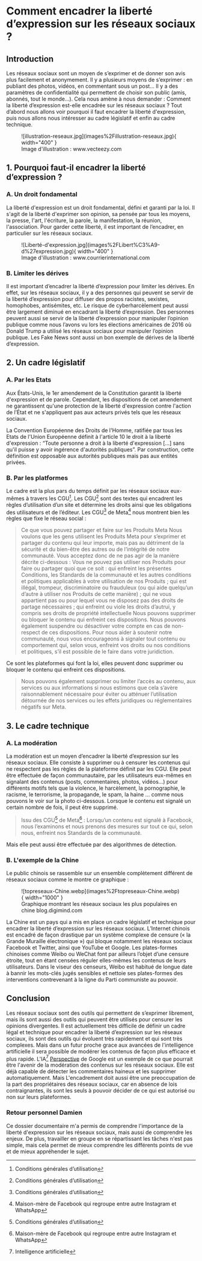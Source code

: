 # Comment encadrer la liberté d’expression sur les réseaux sociaux ?

## Introduction

Les réseaux sociaux sont un moyen de s’exprimer et de donner son avis plus facilement et anonymement. Il y a plusieurs moyens de s’exprimer : en publiant des photos, vidéos, en commentant sous un post… Il y a des paramètres de confidentialité qui permettent de choisir son public (amis, abonnés, tout le monde…).
Cela nous amène à nous demander : Comment la liberté d’expression est-elle encadrée sur les réseaux sociaux ?
Tout d’abord nous allons voir pourquoi il faut encadrer la liberté d'expression, puis nous allons nous intéresser au cadre législatif et enfin au cadre technique.

<figure markdown>
  ![illustration-reseaux.jpg](images%2Fillustration-reseaux.jpg){ width="400" }
  <figcaption>Image d'illustration : www.vecteezy.com</figcaption>
</figure>

## 1. Pourquoi faut-il encadrer la liberté d’expression ?

### A. Un droit fondamental

La liberté d'expression est un droit fondamental, défini et garanti par la loi.
Il s'agit de la liberté d'exprimer son opinion, sa pensée par tous les moyens, la presse, l'art, l'écriture, la parole, la manifestation, la réunion, l'association. 
Pour garder cette liberté, il est important de l’encadrer, en particulier sur les réseaux sociaux.

<figure markdown>
  ![Liberté-d'expression.jpg](images%2FLibert%C3%A9-d%27expression.jpg){ width="400" }
  <figcaption>Image d'illustration : www.courrierinternational.com</figcaption>
</figure>

### B. Limiter les dérives

Il est important d’encadrer la liberté d’expression pour limiter les dérives.
En effet, sur les réseaux sociaux, il y a des personnes qui peuvent se servir de la liberté d’expression pour diffuser des propos racistes, sexistes, homophobes, antisémites, etc.
Le risque de cyberharcèlement peut aussi être largement diminué en encadrant la liberté d’expression.
Des personnes peuvent aussi se servir de la liberté d’expression pour manipuler l’opinion publique comme nous l’avons vu lors les élections américaines de 2016 où Donald Trump a utilisé les réseaux sociaux pour manipuler l’opinion publique.
Les Fake News sont aussi un bon exemple de dérives de la liberté d’expression.

## 2. Un cadre législatif

### A. Par les Etats
Aux États-Unis, le 1er amendement de la Constitution garantit la liberté d'expression et de parole. Cependant, les dispositions de cet amendement ne garantissent qu'une protection de la liberté d'expression contre l'action de l’État et ne s'appliquent pas aux acteurs privés tels que les réseaux sociaux.

La Convention Européenne des Droits de l'Homme, ratifiée par tous les Etats de l'Union Européenne définit à l'article 10 le droit à la liberté d'expression : “Toute personne a droit à la liberté d'expression […] sans qu'il puisse y avoir ingérence d'autorités publiques”. Par construction, cette définition est opposable aux autorités publiques mais pas aux entités privées.

### B. Par les platformes

Le cadre est la plus pars du temps définit par les réseaux sociaux eux-mêmes à travers les CGU[^1].
Les CGU[^1] sont des textes qui encadrent les règles d’utilisation d’un site et détermine les droits ainsi que les obligations des utilisateurs et de l’éditeur. Les CGU[^1] de Meta[^2] nous montrent bien les règles que fixe le réseau social :

>Ce que vous pouvez partager et faire sur les Produits Meta
 Nous voulons que les gens utilisent les Produits Meta pour s’exprimer et partager du contenu qui leur importe, mais pas au détriment de la sécurité et du bien-être des autres ou de l’intégrité de notre communauté. Vous acceptez donc de ne pas agir de la manière décrite ci-dessous :
 Vous ne pouvez pas utiliser nos Produits pour faire ou partager quoi que ce soit :
 qui enfreint les présentes Conditions, les Standards de la communauté et les autres conditions et politiques applicables à votre utilisation de nos Produits ;
 qui est illégal, trompeur, discriminatoire ou frauduleux (ou qui aide quelqu’un d’autre à utiliser nos Produits de cette manière) ;
 qui ne vous appartient pas ou pour lequel vous ne disposez pas des droits de partage nécessaires ;
 qui enfreint ou viole les droits d’autrui, y compris ses droits de propriété intellectuelle
 Nous pouvons supprimer ou bloquer le contenu qui enfreint ces dispositions. Nous pouvons également suspendre ou désactiver votre compte en cas de non-respect de ces dispositions.
 Pour nous aider à soutenir notre communauté, nous vous encourageons à signaler tout contenu ou comportement qui, selon vous, enfreint vos droits ou nos conditions et politiques, s’il est possible de le faire dans votre juridiction.

Ce sont les plateformes qui font la loi, elles peuvent donc supprimer ou bloquer le contenu qui enfreint ces dispositions.

> Nous pouvons également supprimer ou limiter l’accès au contenu, aux services ou aux informations si nous estimons que cela s’avère raisonnablement nécessaire pour éviter ou atténuer l’utilisation détournée de nos services ou les effets juridiques ou réglementaires négatifs sur Meta.
## 3. Le cadre technique

### A. La modération

La modération est un moyen d’encadrer la liberté d’expression sur les réseaux sociaux. Elle consiste à supprimer ou à censurer les contenus qui ne respectent pas les règles de la plateforme définit par les CGU.
Elle peut être effectuée de façon communautaire, par les utilisateurs eux-mêmes en signalant des contenus (posts, commentaires, photos, vidéos…) pour différents motifs tels que la violence, le harcèlement, la pornographie, le racisme, le terrorisme, la propagande, le spam, la haine ... comme nous pouvons le voir sur la photo ci-dessous.
Lorsque le contenu est signalé un certain nombre de fois, il peut être supprimé.

>Issu des CGU[^1] de Meta[^2] :
>Lorsqu’un contenu est signalé à Facebook, nous l’examinons et nous prenons des mesures sur tout ce qui, selon nous, enfreint nos Standards de la communauté.

Mais elle peut aussi être effectuée par des algorithmes de détection.

### B. L'exemple de la Chine

Le public chinois se rassemble sur un ensemble complètement différent de réseaux sociaux comme le montre ce graphique :
<figure markdown>
  ![topreseaux-Chine.webp](images%2Ftopreseaux-Chine.webp){ width="1000" }
  <figcaption>Graphique montrant les réseaux sociaux les plus populaires en chine blog.digimind.com</figcaption>
</figure>
La Chine est un pays qui a mis en place un cadre législatif et technique pour encadrer la liberté d’expression sur les réseaux sociaux.
L’Internet chinois est encadré de façon drastique par un système complexe de censure (« la Grande Muraille électronique ») qui bloque notamment les réseaux sociaux Facebook et Twitter, ainsi que YouTube et Google.
Les plates-formes chinoises comme Weibo ou WeChat font par ailleurs l’objet d’une censure étroite, tout en étant censées réguler elles-mêmes les contenus de leurs utilisateurs.
Dans le viseur des censeurs, Weibo est habitué de longue date à bannir les mots-clés jugés sensibles et nettoie ses plates-formes des interventions contrevenant à la ligne du Parti communiste au pouvoir.

## Conclusion

Les réseaux sociaux sont des outils qui permettent de s’exprimer librement, mais ils sont aussi des outils qui peuvent être utilisés pour censurer les opinions divergentes.
Il est actuellement très difficile de définir un cadre légal et technique pour encadrer la liberté d’expression sur les réseaux sociaux, ils sont des outils qui évoluent très rapidement et qui sont très complexes.
Mais dans un futur proche grace aux avancées de l'intelligence artificielle il sera possible de modérer les contenus de façon plus efficace et plus rapide.
L'IA[^3] [Perspective](https://perspectiveapi.com) de Google est un exemple de ce que pourrait être l'avenir de la modération des contenus sur les réseaux sociaux.
Elle est déjà capable de détecter les commentaires haineux et les supprimer automatiquement.
Mais L'encadrement doit aussi être une preoccupation de la part des propriétaires des réseaux sociaux, car en absence de lois contraignantes, ils sont les seuls à pouvoir décider de ce qui est autorisé ou non sur leurs plateformes.

### Retour personnel Damien

Ce dossier documentaire m'a permis de comprendre l'importance de la liberté d'expression sur les réseaux sociaux, mais aussi de comprendre les enjeux.
De plus, travailler en groupe en se répartissant les tâches n'est pas simple, mais cela permet de mieux comprendre les différents points de vue et de mieux appréhender le sujet.


[^1]: Conditions générales d’utilisation
[^2]: Maison-mère de Facebook qui regroupe entre autre Instagram et WhatsApp
[^3]: Intelligence artificielle

